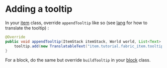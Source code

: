 # Adding a tooltip

In your [item](https://github.com/natanfudge/fabric-docs/tree/fb92e6ab23f58adab5aea8a405e821d5669beb39/docs/Modding%20Tutorials/Modding%20Tutorials/Items/item.md) class, override `appendTooltip` like so \(see [lang](https://github.com/natanfudge/fabric-docs/tree/fb92e6ab23f58adab5aea8a405e821d5669beb39/docs/Modding%20Tutorials/Modding%20Tutorials/Miscellaneous/lang.md) for how to translate the tooltip\) :

```java
@Override
public void appendTooltip(ItemStack itemStack, World world, List<Text> tooltip, TooltipContext tooltipContext) {
    tooltip.add(new TranslatableText("item.tutorial.fabric_item.tooltip"));
}
```

For a block, do the same but override `buildTooltip` in your [block](https://github.com/natanfudge/fabric-docs/tree/fb92e6ab23f58adab5aea8a405e821d5669beb39/docs/Modding%20Tutorials/Modding%20Tutorials/Blocks%20and%20Block%20Entities/block.md) class.


